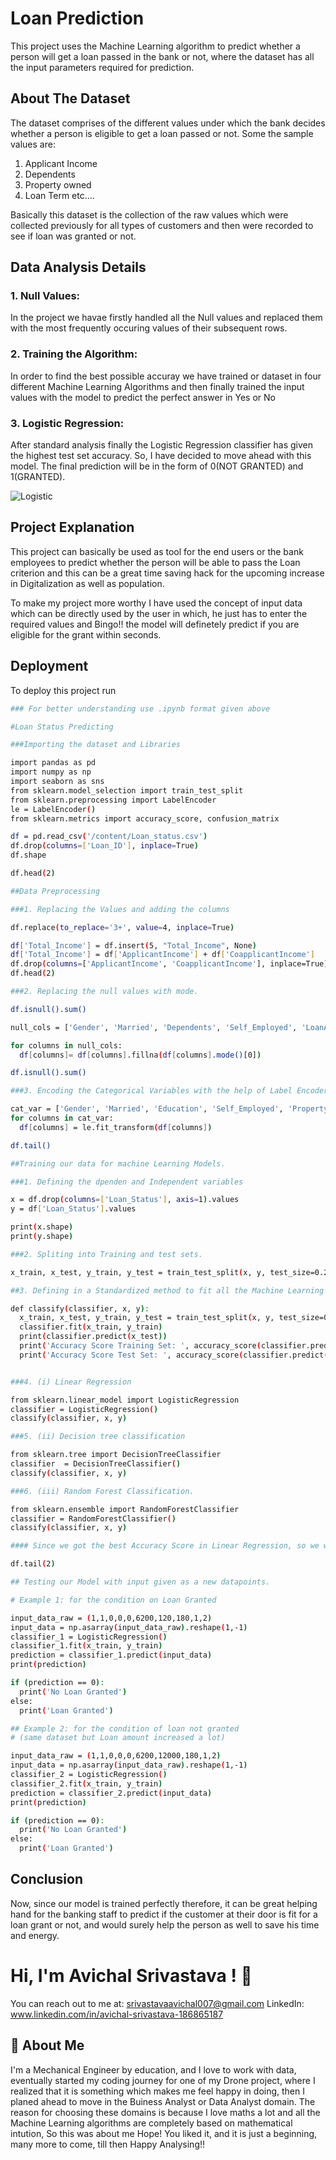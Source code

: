 
# Loan Prediction

This project uses the Machine Learning algorithm
to predict whether a person will get a loan passed 
in the bank or not, where the dataset has all the
input parameters required for prediction.

##  About The Dataset

The dataset comprises of the different values under 
which the bank decides whether a person is eligible
to get a loan passed or not.
Some the sample values are:
1. Applicant Income
2. Dependents
3. Property owned
4. Loan Term etc....

Basically this dataset is the collection of the raw values
which were collected previously for all types of 
customers and then were recorded to see if loan was granted or not.

## Data Analysis Details

### 1. Null Values:
In the project we havae firstly handled all the Null 
values and replaced them with the most frequently occuring
values of their subsequent rows.

### 2. Training the Algorithm:
In order to find the best possible accuray we have trained
or dataset in four different Machine Learning Algorithms
and then finally trained the input values with the 
model to predict the perfect answer in Yes or No

### 3. Logistic Regression:
After standard analysis finally the Logistic Regression classifier has given the highest test set accuracy. So, I have decided to move ahead with this model.
The final prediction will be in the form of 0(NOT GRANTED) and 1(GRANTED).

![Logistic](https://user-images.githubusercontent.com/109500969/183351450-a35edcec-6ab6-4ba8-9741-bd9617e2c2f9.jpg)

## Project Explanation

This project can basically be used as tool for 
the end users or the bank employees to predict 
whether the person will be able to pass the Loan criterion
and this can be a great time saving hack for the 
upcoming increase in Digitalization as well as population.

To make my project more worthy I have used the concept of 
input data which can be directly used by the user in which, he 
just has to enter the required values and Bingo!! the model will
definetely predict if you are eligible for the grant within seconds.

## Deployment

To deploy this project run

```bash
### For better understanding use .ipynb format given above

#Loan Status Predicting

###Importing the dataset and Libraries

import pandas as pd
import numpy as np
import seaborn as sns
from sklearn.model_selection import train_test_split
from sklearn.preprocessing import LabelEncoder
le = LabelEncoder()
from sklearn.metrics import accuracy_score, confusion_matrix

df = pd.read_csv('/content/Loan_status.csv')
df.drop(columns=['Loan_ID'], inplace=True)
df.shape

df.head(2)

##Data Preprocessing

###1. Replacing the Values and adding the columns

df.replace(to_replace='3+', value=4, inplace=True)

df['Total_Income'] = df.insert(5, "Total_Income", None)
df['Total_Income'] = df['ApplicantIncome'] + df['CoapplicantIncome']
df.drop(columns=['ApplicantIncome', 'CoapplicantIncome'], inplace=True)
df.head(2)

###2. Replacing the null values with mode.

df.isnull().sum()

null_cols = ['Gender', 'Married', 'Dependents', 'Self_Employed', 'LoanAmount', 'Loan_Amount_Term', 'Credit_History']

for columns in null_cols:
  df[columns]= df[columns].fillna(df[columns].mode()[0])

df.isnull().sum()

###3. Encoding the Categorical Variables with the help of Label Encoder

cat_var = ['Gender', 'Married', 'Education', 'Self_Employed', 'Property_Area', 'Loan_Status']
for columns in cat_var:
  df[columns] = le.fit_transform(df[columns])

df.tail()

##Training our data for machine Learning Models.

###1. Defining the dpenden and Independent variables

x = df.drop(columns=['Loan_Status'], axis=1).values
y = df['Loan_Status'].values

print(x.shape)
print(y.shape)

###2. Spliting into Training and test sets.

x_train, x_test, y_train, y_test = train_test_split(x, y, test_size=0.2, random_state=0)

##3. Defining in a Standardized method to fit all the Machine Learning Models

def classify(classifier, x, y):
  x_train, x_test, y_train, y_test = train_test_split(x, y, test_size=0.2, random_state=0)
  classifier.fit(x_train, y_train)
  print(classifier.predict(x_test))
  print('Accuracy Score Training Set: ', accuracy_score(classifier.predict(x_train).round(), y_train))
  print('Accuracy Score Test Set: ', accuracy_score(classifier.predict(x_test).round(), y_test))


###4. (i) Linear Regression

from sklearn.linear_model import LogisticRegression
classifier = LogisticRegression()
classify(classifier, x, y)

###5. (ii) Decision tree classification

from sklearn.tree import DecisionTreeClassifier
classifier  = DecisionTreeClassifier()
classify(classifier, x, y)

###6. (iii) Random Forest Classification.

from sklearn.ensemble import RandomForestClassifier
classifier = RandomForestClassifier()
classify(classifier, x, y)

#### Since we got the best Accuracy Score in Linear Regression, so we will move ahead with Linear Regression model

df.tail(2)

## Testing our Model with input given as a new datapoints.

# Example 1: for the condition on Loan Granted

input_data_raw = (1,1,0,0,0,6200,120,180,1,2)
input_data = np.asarray(input_data_raw).reshape(1,-1)
classifier_1 = LogisticRegression()
classifier_1.fit(x_train, y_train)
prediction = classifier_1.predict(input_data)
print(prediction)

if (prediction == 0):
  print('No Loan Granted')
else:
  print('Loan Granted')

## Example 2: for the condition of loan not granted
# (same dataset but Loan amount increased a lot)

input_data_raw = (1,1,0,0,0,6200,12000,180,1,2)
input_data = np.asarray(input_data_raw).reshape(1,-1)
classifier_2 = LogisticRegression()
classifier_2.fit(x_train, y_train)
prediction = classifier_2.predict(input_data)
print(prediction)

if (prediction == 0):
  print('No Loan Granted')
else:
  print('Loan Granted')


```


## Conclusion

Now, since our model is trained perfectly 
therefore, it can be great helping hand for the banking staff
to predict if the customer at their door is fit for a loan grant or 
not, and would surely help the person as well to save his time and energy.

# Hi, I'm Avichal Srivastava ! 👋

You can reach out to me at: srivastavaavichal007@gmail.com 
LinkedIn: www.linkedin.com/in/avichal-srivastava-186865187

## 🚀 About Me
I'm a Mechanical Engineer by education, and I love to work with data, eventually started my coding journey for one of my Drone project, where I realized that it is something which makes me feel happy in doing, then I planed ahead to move in the Buiness Analyst or Data Analyst domain. The reason for choosing these domains is because I love maths a lot and all the Machine Learning algorithms are completely based on mathematical intution, So this was about me Hope! You liked it, and it is just a beginning, many more to come, till then Happy Analysing!!

